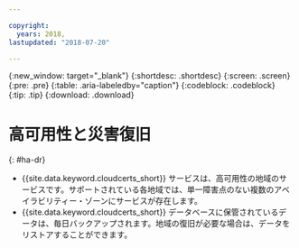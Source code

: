 ```yaml
---

copyright:
  years: 2018,
lastupdated: "2018-07-20"

---
```


{:new_window: target="_blank"}
{:shortdesc: .shortdesc}
{:screen: .screen}
{:pre: .pre}
{:table: .aria-labeledby="caption"}
{:codeblock: .codeblock}
{:tip: .tip}
{:download: .download}

# 高可用性と災害復旧
{: #ha-dr}

* {{site.data.keyword.cloudcerts_short}} サービスは、高可用性の地域のサービスです。サポートされている各地域では、単一障害点のない複数のアベイラビリティー・ゾーンにサービスが存在します。
* {{site.data.keyword.cloudcerts_short}} データベースに保管されているデータは、毎日バックアップされます。地域の復旧が必要な場合は、データをリストアすることができます。
